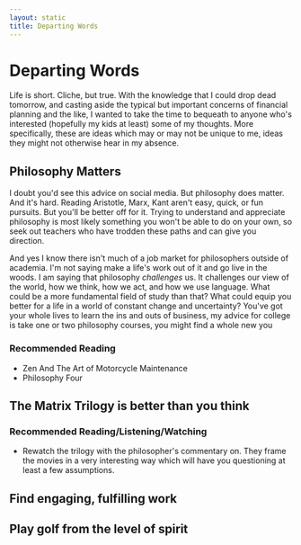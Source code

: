 ```yaml
---
layout: static
title: Departing Words
---
```


# Departing Words

Life is short.  Cliche, but true.  With the knowledge that I could drop dead tomorrow, and casting aside the typical 
but important concerns of financial planning and the like, I wanted to take the time to bequeath
to anyone who's interested (hopefully my kids at least) some of my thoughts.  More specifically, these are ideas
which may or may not be unique to me, ideas they might not otherwise hear in my absence.

## Philosophy Matters

I doubt you'd see this advice on social media.  But philosophy does matter.  And it's hard.  Reading Aristotle, Marx, Kant aren't easy, quick, or 
fun pursuits.  But you'll be better off for it.  Trying to understand and appreciate philosophy is most likely something
you won't be able to do on your own, so seek out teachers who have trodden these paths and can give you direction.
  
And yes I know there isn't much of a job market for philosophers outside of academia.  I'm not saying make a life's work out of
 it and go live in the woods.  I am saying that philosophy _challenges_ us.  It challenges our view of the world, how we think,
 how we act, and how we use language.  What could be a more fundamental field of study than that?  What could equip you better
 for a life in a world of constant change and uncertainty?  You've got your whole lives to learn the ins and outs of business,
 my advice for college is take one or two philosophy courses, you might find a whole new you
 
### Recommended Reading
- Zen And The Art of Motorcycle Maintenance
- Philosophy Four

## The Matrix Trilogy is better than you think


### Recommended Reading/Listening/Watching
- Rewatch the trilogy with the philosopher's commentary on.  They frame the movies in a very interesting way which will have you questioning at least a few assumptions. 

## Find engaging, fulfilling work

## Play golf from the level of spirit